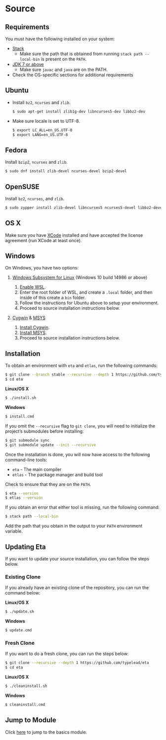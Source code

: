 # Source

## Requirements

You must have the following installed on your system:

- [Stack](https://docs.haskellstack.org/en/stable/README)
    - Make sure the path that is obtained from running `stack path --local-bin` is present on the `PATH`.
- [JDK 7 or above](http://www.oracle.com/technetwork/java/javase/downloads/index.html)
    - Make sure `javac` and `java` are on the PATH.
- Check the OS-specific sections for additional requirements

## Ubuntu

-   Install `bz2`, `ncurses` and `zlib`.

    ```sh
    $ sudo apt-get install zlib1g-dev libncurses5-dev libbz2-dev
    ```

-   Make sure locale is set to UTF-8.

    ```sh
    $ export LC_ALL=en_US.UTF-8
    $ export LANG=en_US.UTF-8
    ```

## Fedora

Install `bzip2`, `ncurses` and `zlib`.

```sh
$ sudo dnf install zlib-devel ncurses-devel bzip2-devel
```

## OpenSUSE

Install `bz2`, `ncurses`, and `zlib`.

```sh
$ sudo zypper install zlib-devel libncurses5 ncurses5-devel libbz2-devel
```

## OS X

Make sure you have [XCode](https://developer.apple.com/xcode/) installed and
  have accepted the license agreement (run XCode at least once).

## Windows

On Windows, you have two options:

1.  [Windows Subsystem for Linux](https://msdn.microsoft.com/en-gb/commandline/wsl/about) (Windows 10 build 14986 or above)

    1. [Enable WSL](https://msdn.microsoft.com/en-gb/commandline/wsl/install_guide).
    2. Enter the root folder of WSL, and create a `.local` folder, and then inside of this create a `bin` folder.
    3. Follow the instructions for Ubuntu above to setup your environment.
    4. Proceed to source installation instructions below.

2.  [Cygwin](https://cygwin.com/index.html) & [MSYS](http://www.mingw.org/wiki/MSYS)

    1. [Install Cygwin](https://cygwin.com/install.html).
    2. [Install MSYS](http://www.mingw.org/wiki/MSYS).
    3. Proceed to source installation instructions below.

## Installation

To obtain an environment with `eta` and `etlas`, run the following commands:

```sh
$ git clone --branch stable --recursive --depth 1 https://github.com/typelead/eta
$ cd eta
```

**Linux/OS X**

```sh
$ ./install.sh
```

**Windows**

```sh
$ install.cmd
```

If you omit the `--recursive` flag to `git clone`, you will need to initialize the project’s submodules before installing:

```sh
$ git submodule sync
$ git submodule update --init --recursive
```

Once the installation is done, you will now have access to the following command-line tools:

- `eta` - The main compiler
- `etlas` - The package manager and build tool

Check to ensure that they are on the `PATH`.

```sh
$ eta --version
$ etlas --version
```

If you obtain an error that either tool is missing, run the following command:

```sh
$ stack path --local-bin
```

Add the path that you obtain in the output to your `PATH` environment variable.

## Updating Eta

If you want to update your source installation, you can follow the steps below.

### Existing Clone

If you already have an existing clone of the repository, you can run the command below:

**Linux/OS X**

```sh
$ ./update.sh
```

**Windows**

```sh
$ update.cmd
```

### Fresh Clone

If you want to do a fresh clone, you can run the steps below:

```sh
$ git clone --recursive --depth 1 https://github.com/typelead/eta
$ cd eta
```

**Linux/OS X**

```sh
$ ./cleaninstall.sh
```

**Windows**

```sh
$ cleaninstall.cmd
```

## Jump to Module

Click [here](/docs/user-guides/eta-user-guide/basics/quick-start) to jump to the basics module.
